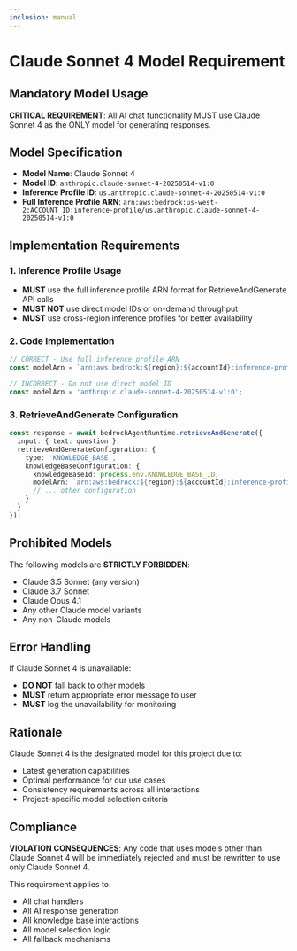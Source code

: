 ```yaml
---
inclusion: manual
---
```


# Claude Sonnet 4 Model Requirement

## Mandatory Model Usage

**CRITICAL REQUIREMENT**: All AI chat functionality MUST use Claude Sonnet 4 as the ONLY model for generating responses.

## Model Specification

- **Model Name**: Claude Sonnet 4
- **Model ID**: `anthropic.claude-sonnet-4-20250514-v1:0`
- **Inference Profile ID**: `us.anthropic.claude-sonnet-4-20250514-v1:0`
- **Full Inference Profile ARN**: `arn:aws:bedrock:us-west-2:ACCOUNT_ID:inference-profile/us.anthropic.claude-sonnet-4-20250514-v1:0`

## Implementation Requirements

### 1. Inference Profile Usage
- **MUST** use the full inference profile ARN format for RetrieveAndGenerate API calls
- **MUST NOT** use direct model IDs or on-demand throughput
- **MUST** use cross-region inference profiles for better availability

### 2. Code Implementation
```typescript
// CORRECT - Use full inference profile ARN
const modelArn = `arn:aws:bedrock:${region}:${accountId}:inference-profile/us.anthropic.claude-sonnet-4-20250514-v1:0`;

// INCORRECT - Do not use direct model ID
const modelArn = 'anthropic.claude-sonnet-4-20250514-v1:0';
```

### 3. RetrieveAndGenerate Configuration
```typescript
const response = await bedrockAgentRuntime.retrieveAndGenerate({
  input: { text: question },
  retrieveAndGenerateConfiguration: {
    type: 'KNOWLEDGE_BASE',
    knowledgeBaseConfiguration: {
      knowledgeBaseId: process.env.KNOWLEDGE_BASE_ID,
      modelArn: `arn:aws:bedrock:${region}:${accountId}:inference-profile/us.anthropic.claude-sonnet-4-20250514-v1:0`,
      // ... other configuration
    }
  }
});
```

## Prohibited Models

The following models are **STRICTLY FORBIDDEN**:
- Claude 3.5 Sonnet (any version)
- Claude 3.7 Sonnet
- Claude Opus 4.1
- Any other Claude model variants
- Any non-Claude models

## Error Handling

If Claude Sonnet 4 is unavailable:
- **DO NOT** fall back to other models
- **MUST** return appropriate error message to user
- **MUST** log the unavailability for monitoring

## Rationale

Claude Sonnet 4 is the designated model for this project due to:
- Latest generation capabilities
- Optimal performance for our use cases
- Consistency requirements across all interactions
- Project-specific model selection criteria

## Compliance

**VIOLATION CONSEQUENCES**: Any code that uses models other than Claude Sonnet 4 will be immediately rejected and must be rewritten to use only Claude Sonnet 4.

This requirement applies to:
- All chat handlers
- All AI response generation
- All knowledge base interactions
- All model selection logic
- All fallback mechanisms